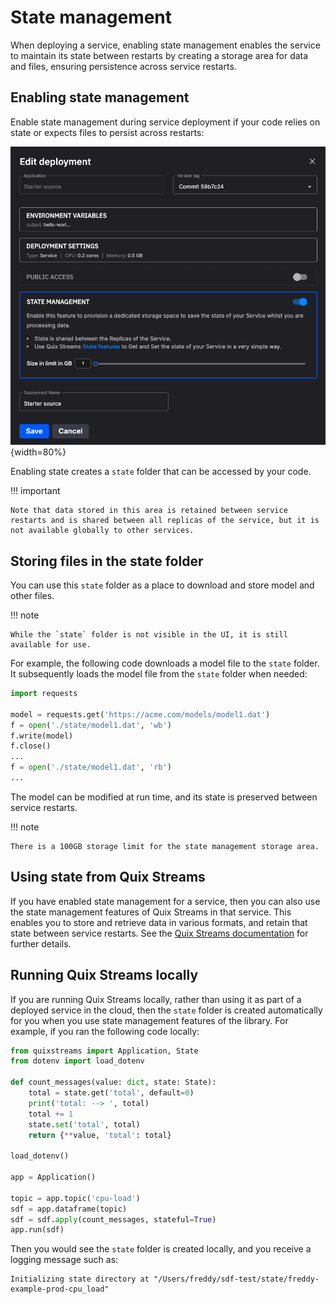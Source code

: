 # State management

When deploying a service, enabling state management enables the service to maintain its state between restarts by creating a storage area for data and files, ensuring persistence across service restarts.

## Enabling state management

Enable state management during service deployment if your code relies on state or expects files to persist across restarts:

![state management](../images/state/state-management.png){width=80%}

Enabling state creates a `state` folder that can be accessed by your code. 

!!! important

    Note that data stored in this area is retained between service restarts and is shared between all replicas of the service, but it is not available globally to other services.

## Storing files in the state folder

You can use this `state` folder as a place to download and store model and other files. 

!!! note

    While the `state` folder is not visible in the UI, it is still available for use.

For example, the following code downloads a model file to the `state` folder. It subsequently loads the model file from the `state` folder when needed:

``` python
import requests

model = requests.get('https://acme.com/models/model1.dat')
f = open('./state/model1.dat', 'wb')
f.write(model)
f.close()
...
f = open('./state/model1.dat', 'rb')
...
```

The model can be modified at run time, and its state is preserved between service restarts.

!!! note

    There is a 100GB storage limit for the state management storage area.

## Using state from Quix Streams

If you have enabled state management for a service, then you can also use the state management features of Quix Streams in that service. This enables you to store and retrieve data in various formats, and retain that state between service restarts. See the [Quix Streams documentation](https://quix.io/docs/quix-streams/introduction.html) for further details.

## Running Quix Streams locally

If you are running Quix Streams locally, rather than using it as part of a deployed service in the cloud, then the `state` folder is created automatically for you when you use state management features of the library. For example, if you ran the following code locally:

``` python
from quixstreams import Application, State
from dotenv import load_dotenv

def count_messages(value: dict, state: State):
    total = state.get('total', default=0)
    print('total: --> ', total)
    total += 1
    state.set('total', total)
    return {**value, 'total': total}

load_dotenv()

app = Application()

topic = app.topic('cpu-load')
sdf = app.dataframe(topic)
sdf = sdf.apply(count_messages, stateful=True)
app.run(sdf)
```

Then you would see the `state` folder is created locally, and you receive a logging message such as:

```
Initializing state directory at "/Users/freddy/sdf-test/state/freddy-example-prod-cpu_load"
```
